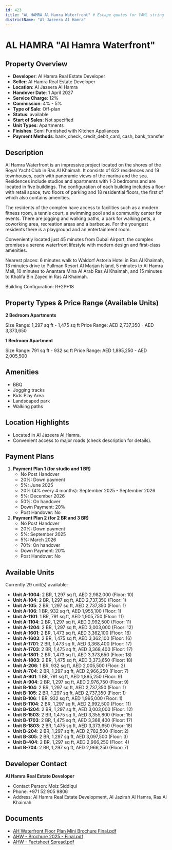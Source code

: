 ```yaml
---
id: 423
title: "AL HAMRA Al Hamra Waterfront" # Escape quotes for YAML string
districtName: "Al Jazeera Al Hamra"
---
```


# AL HAMRA "Al Hamra Waterfront"

## Property Overview
- **Developer**: Al Hamra Real Estate Developer
- **Seller**: Al Hamra Real Estate Developer
- **Location**: Al Jazeera Al Hamra
- **Handover Date**: 1 April 2027
- **Service Charge**: 12%
- **Commission**: 4% - 5%
- **Type of Sale**: Off-plan
- **Status**: available
- **Start of Sales**: Not specified
- **Unit Types**: Apartments
- **Finishes**: Semi Furnished with Kitchen Appliances
- **Payment Methods**: bank_check, credit_debit_card, cash, bank_transfer

## Description
Al Hamra Waterfront is an impressive project located on the shores of the Royal Yacht Club in Ras Al Khaimah. It consists of 622 residences and 19 townhouses, each with panoramic views of the marina and the sea. Residences include studios and apartments with 1-3 bedrooms and are located in five buildings. The configuration of each building includes a floor with retail space, two floors of parking and 18 residential floors, the first of which also contains amenities.

The residents of the complex have access to facilities such as a modern fitness room, a tennis court, a swimming pool and a community center for events. There are jogging and walking paths, a park for walking pets, a coworking area, recreation areas and a barbecue. For the youngest residents there is a playground and an entertainment room.

Conveniently located just 45 minutes from Dubai Airport, the complex promises a serene waterfront lifestyle with modern design and first-class amenities.

Nearest places: 6 minutes walk to Waldorf Astoria Hotel in Ras Al Khaimah, 13 minutes drive to Pullman Resort Al Marjan Island, 5 minutes to Al Hamra Mall, 10 minutes to Anantara Mina Al Arab Ras Al Khaimah, and 15 minutes to Khalifa Bin Zayed in Ras Al Khaimah.

Building Configuration: R+2P+18

## Property Types & Price Range (Available Units)
**2 Bedroom Apartments**

Size Range: 1,297 sq ft - 1,475 sq ft
Price Range: AED 2,737,350 - AED 3,373,650

**1 Bedroom Apartment**

Size Range: 791 sq ft - 932 sq ft
Price Range: AED 1,895,250 - AED 2,005,500

## Amenities
- BBQ
- Jogging tracks
- Kids Play Area
- Landscaped park
- Walking paths

## Location Highlights
- Located in Al Jazeera Al Hamra.
- Convenient access to major roads (check description for details).

## Payment Plans
1. **Payment Plan 1 (for studio and 1 BR)**
   - No Post Handover
   - 20%: Down payment
   - 5%: June 2025
   - 20% (4% every 4 months): September 2025 - September 2026
   - 5%: December 2026
   - 50%: On handover
   - Down Payment: 20%
   - Post Handover: No
2. **Payment Plan 2 (for 2 BR and 3 BR)**
   - No Post Handover
   - 20%: Down payment
   - 5%: September 2025
   - 5%: March 2026
   - 70%: On handover
   - Down Payment: 20%
   - Post Handover: No

## Available Units
Currently 29 unit(s) available:
- **Unit A-1004**: 2 BR, 1,297 sq ft, AED 2,982,000 (Floor: 10)
- **Unit A-104**: 2 BR, 1,297 sq ft, AED 2,737,350 (Floor: 1)
- **Unit A-105**: 2 BR, 1,297 sq ft, AED 2,737,350 (Floor: 1)
- **Unit A-106**: 1 BR, 932 sq ft, AED 1,955,100 (Floor: 1)
- **Unit A-1101**: 1 BR, 791 sq ft, AED 1,905,750 (Floor: 11)
- **Unit A-1104**: 2 BR, 1,297 sq ft, AED 2,992,500 (Floor: 11)
- **Unit A-1204**: 2 BR, 1,297 sq ft, AED 3,003,000 (Floor: 12)
- **Unit A-1601**: 2 BR, 1,473 sq ft, AED 3,362,100 (Floor: 16)
- **Unit A-1603**: 2 BR, 1,475 sq ft, AED 3,362,100 (Floor: 16)
- **Unit A-1701**: 2 BR, 1,473 sq ft, AED 3,368,400 (Floor: 17)
- **Unit A-1703**: 2 BR, 1,475 sq ft, AED 3,368,400 (Floor: 17)
- **Unit A-1801**: 2 BR, 1,473 sq ft, AED 3,373,650 (Floor: 18)
- **Unit A-1803**: 2 BR, 1,475 sq ft, AED 3,373,650 (Floor: 18)
- **Unit A-206**: 1 BR, 932 sq ft, AED 2,005,500 (Floor: 2)
- **Unit A-704**: 2 BR, 1,297 sq ft, AED 2,966,250 (Floor: 7)
- **Unit A-901**: 1 BR, 791 sq ft, AED 1,895,250 (Floor: 9)
- **Unit A-904**: 2 BR, 1,297 sq ft, AED 2,976,750 (Floor: 9)
- **Unit B-104**: 2 BR, 1,297 sq ft, AED 2,737,350 (Floor: 1)
- **Unit B-105**: 2 BR, 1,297 sq ft, AED 2,737,350 (Floor: 1)
- **Unit B-106**: 1 BR, 932 sq ft, AED 1,995,000 (Floor: 1)
- **Unit B-1104**: 2 BR, 1,297 sq ft, AED 2,992,500 (Floor: 11)
- **Unit B-1204**: 2 BR, 1,297 sq ft, AED 3,003,000 (Floor: 12)
- **Unit B-1503**: 2 BR, 1,475 sq ft, AED 3,355,800 (Floor: 15)
- **Unit B-1703**: 2 BR, 1,475 sq ft, AED 3,368,400 (Floor: 17)
- **Unit B-1803**: 2 BR, 1,475 sq ft, AED 3,373,650 (Floor: 18)
- **Unit B-204**: 2 BR, 1,297 sq ft, AED 2,782,500 (Floor: 2)
- **Unit B-305**: 2 BR, 1,297 sq ft, AED 3,097,500 (Floor: 3)
- **Unit B-404**: 2 BR, 1,297 sq ft, AED 2,966,250 (Floor: 4)
- **Unit B-704**: 2 BR, 1,297 sq ft, AED 2,966,250 (Floor: 7)

## Developer Contact
**Al Hamra Real Estate Developer**
- Contact Person: Moiz Siddiqui
- Phone: +971 52 905 9806
- Address: Al Hamra Real Estate Development, Al Jazirah Al Hamra, Ras Al Khaimah

## Documents
- [AH Waterfront Floor Plan Mini Brochure Final.pdf](https://cdn.geniemap.net/2024/04/22/DnwMvZgE08rn2YkxH16UIvMjllvQo5MrDP4LzBbu.pdf)
- [AHW - Brochure 2025 - Final.pdf](https://cdn.geniemap.net/2025/04/11/JWMSHjnXw9U04vymkWHnb9WKmxrvzo7S1UaSBqSv.pdf)
- [AHW - Factsheet Spread.pdf](https://cdn.geniemap.net/2025/04/11/XCqBIRZHhulVspG8BY2jwj7lSbHleroau3Dvho7N.pdf)

